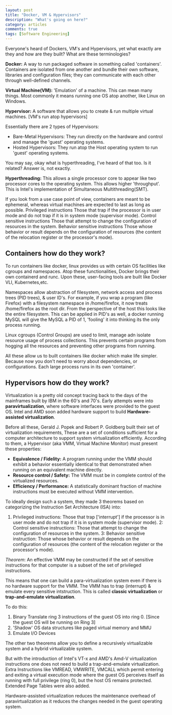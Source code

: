```yaml
---
layout: post
title: "Docker, VM & Hypervisors"
description: "What's going on here?"
category: articles
comments: true
tags: [Software Engineering]
---
```


Everyone's heard of Dockers, VM's and Hypervisors, yet what exactly are they and how are they built? What are these terminologies?

**Docker:** A way to run packaged software in something called 'containers'. Containers are isolated from one another and bundle their own software, libraries and configuration files; they can communicate with each other through well-defined channels.

**Virtual Machine(VM):** 'Emulation' of a machine. This can mean many things. Most commonly it means running one OS atop another, like Linux on Windows.

**Hypervisor:** A software that allows you to create & run multiple virtual machines. [VM's run atop hypervisors]

Essentially there are 2 types of Hypervisors:
- Bare-Metal Hypervisors: They run directly on the hardware and control and manage the 'guest' operating systems.
- Hosted Hypervisors: They run atop the Host operating system to run 'guest' operating systems.

You may say, okay what is hyperthreading, I've heard of that too. Is it related? Answer is, not exactly.

**Hyperthreading:** This allows a single processor core to appear like two processor cores to the operating system. This allows higher 'throughput'. This is Intel's implementation of Simultaneous Multithreading(SMT).


If you look from a use case point of view, containers are meant to be ephemeral, whereas virtual machines are expected to last as long as possible.
Privileged instructions 
    Those that trap if the processor is in user mode and do not trap if it is in system mode (supervisor mode).
Control sensitive instructions 
    Those that attempt to change the configuration of resources in the system.
Behavior sensitive instructions 
    Those whose behavior or result depends on the configuration of resources (the content of the relocation register or the processor's mode).
## Containers how do they work?

To run containers like docker, linux provides us with certain OS facilities like cgroups and namespaces. Atop these functionalities, Docker brings their own containerd and runc. Upon these, user-facing tools are built like Docker VLI, Kubernetes,etc. 

Namespaces allow abstraction of filesystem, network access and process trees (PID trees), & user ID's. For example, if you wrap a program (like Firefox) with a filesystem namespace in /home/firefox, it now treats /home/firefox as the root dir. From the perspective of the host this looks like the entire filesystem. This can be applied in PID's as well, a docker running MySQL will give the MySQL a PID of 1, 'fooling' it into thinking its the only process running. 

Linux cgroups (Control Groups) are used to limit, manage adn isolate resource usage of process collections. This prevents certain programs from hogging all the resources and preventing other programs from running.

All these allow us to built containers like docker which make life simpler. Because now you don't need to worry about dependencies, or configurations. Each large process runs in its own 'container'.

## Hypervisors how do they work?

Virtualization is a pretty old concept tracing back to the days of the mainframes built by IBM in the 60's and 70's. Early attempts were into **paravirtualization**, where software interfaces were provided to the guest OS. Intel and AMD soon added hardware support to build **Hardware-assisted virtualization**.

Before all these, Gerald J. Popek and Robert P. Goldberg built their set of virtualization requirements, These are a set of conditions sufficient for a computer architecture to support system virtualization efficiently. According to them, a Hypervisor (aka VMM, Virtual Machine Monitor) must present these properties:
- **Equivalence / Fidelity:** A program running under the VMM should exhibit a behavior essentially identical to that demonstrated when running on an equivalent machine directly.
- **Resource control / Safety:** The VMM must be in complete control of the virtualized resources.
- **Efficiency / Performance:** A statistically dominant fraction of machine instructions must be executed without VMM intervention.

To ideally design such a system, they made 3 theorems based on categorizing the Instruction Set Architecture (ISA) into:
1. Privileged instructions: Those that trap ['interrupt'] if the processor is in user mode and do not trap if it is in system mode (supervisor mode). 
2: Control sensitive instructions: Those that attempt to change the configuration of resources in the system.
3: Behavior sensitive instruction: Those whose behavior or result depends on the configuration of resources (the content of the relocation register or the processor's mode).

*Theorem*: An effective VMM may be constructed if the set of sensitive instructions for that computer is a subset of the set of privileged instructions. 

This means that one can build a para-virtualization system even if there is no hardware support for the VMM. The VMM has to trap (interrupt) & emulate every sensitive intstruction. This is called **classic virtualization** or **trap-and-emulate virtualization**.

To do this:
1. Binary Translate ring 3 instructions of the guest OS into ring 0. [Since the guest OS will be running on Ring 3]
2. 'Shadow' OS data structures like paged virtual memory and MMU
3. Emulate I/O Devices

The other two theorems allow you to define a recursively virtualizable system and a hybrid virtualizable system.

But with the introduction of Intel's VT-x and AMD's Amd-V virtualization instructions one does not need to build a trap-and-emulate virtualization. Extra Instructions like VMREAD, VMWRITE, VMCALL which permit entering and exiting a virtual execution mode where the guest OS perceives itself as running with full privilege (ring 0), but the host OS remains protected. Extended Page Tables were also added.

Hardware-assisted virtualization reduces the maintenance overhead of paravirtualization as it reduces the changes needed in the guest operating system. 
